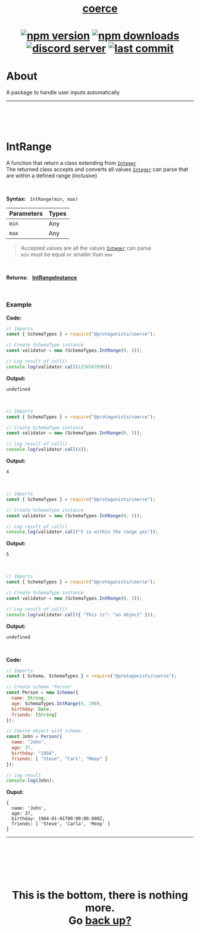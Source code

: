 <div id="top" align="center">

<h1><a href="https://github.com/ThePywon/coerce">coerce</a><h1>

[![npm version](https://img.shields.io/npm/v/@protagonists/coerce)](https://github.com/ThePywon/coerce)
[![npm downloads](https://img.shields.io/npm/dt/@protagonists/coerce)](https://github.com/ThePywon/coerce)
[![discord server](https://img.shields.io/discord/937758194736955443?logo=discord&logoColor=white)](https://discord.gg/cwhj3EgqGP)
[![last commit](https://img.shields.io/github/last-commit/ThePywon/coerce)](https://github.com/ThePywon/coerce)

</div>


# About

A package to handle user inputs automatically

---

<br/><br/><br/>



# IntRange

A function that return a class extending from [`Integer`](https://github.com/ThePywon/coerce/blob/main/documentation/SchemaTypes/Integer.md)  
The returned class accepts and converts all values [`Integer`](https://github.com/ThePywon/coerce/blob/main/documentation/SchemaTypes/Integer.md) can parse that are within a defined range (inclusive)

<br/>

**Syntax:** &nbsp; `IntRange(min, max)`

|**Parameters**|**Types**|
|-|-|
|`min`|Any|
|`max`|Any|

> Accepted values are all the values [`Integer`](https://github.com/ThePywon/coerce/blob/main/documentation/SchemaTypes/Integer.md) can parse  
> `min` must be equal or smaller than `max`

<br/>

**Returns:** &nbsp; [**IntRangeInstance**](https://github.com/ThePywon/coerce/blob/main/documentation/SchemaTypes/IntRangeInstance.md)

<br/>

### **Example**

**Code:**

```js
// Imports
const { SchemaTypes } = require("@protagonists/coerce");

// Create SchemaType instance
const validator = new (SchemaTypes.IntRange(0, 5));

// Log result of call()
console.log(validator.call(1234567890));
```

**Output:**

```
undefined
```

<br/>

```js
// Imports
const { SchemaTypes } = require("@protagonists/coerce");

// Create SchemaType instance
const validator = new (SchemaTypes.IntRange(0, 5));

// Log result of call()
console.log(validator.call(4));
```

**Output:**

```
4
```

<br/>

```js
// Imports
const { SchemaTypes } = require("@protagonists/coerce");

// Create SchemaType instance
const validator = new (SchemaTypes.IntRange(0, 5));

// Log result of call()
console.log(validator.call("5 is within the range yes"));
```

**Output:**

```
5
```

<br/>

```js
// Imports
const { SchemaTypes } = require("@protagonists/coerce");

// Create SchemaType instance
const validator = new (SchemaTypes.IntRange(0, 5));

// Log result of call()
console.log(validator.call({ "This is": "an object" }));
```

**Output:**

```
undefined
```

<br/>

**Code:**

```js
// Imports
const { Schema, SchemaTypes } = require("@protagonists/coerce");

// Create schema 'Person'
const Person = new Schema({
  name: String,
  age: SchemaTypes.IntRange(0, 200),
  birthday: Date,
  friends: [String]
});

// Coerce object with schema
const John = Person({
  name: "John",
  age: 37,
  birthday: "1984",
  friends: [ "Steve", "Carl", "Meep" ]
});

// Log result
console.log(John);
```

**Ouput:**

```
{
  name: 'John',
  age: 37,
  birthday: 1984-01-01T00:00:00.000Z,
  friends: [ 'Steve', 'Carla', 'Meep' ]
}
```

---

<br/><br/><br/><br/><br/>

<h1 align="center">This is the bottom, there is nothing more.<br/>
Go <a href="#top">back up?</a></h1>
